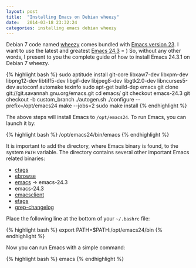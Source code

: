 ```yaml
---
layout: post
title:  "Installing Emacs on Debian wheezy"
date:   2014-03-18 23:32:24
categories: installing emacs debian wheezy
---
```


Debian 7 code named [wheezy](https://www.debian.org/releases/wheezy) comes bundled
with [Emacs version 23](https://packages.debian.org/wheezy/emacs). I want to use
the latest and greatest
[Emacs 24.3](http://lists.gnu.org/archive/html/info-gnu-emacs/2013-03/msg00001.html)
= ) So, without any other words, I present to you the complete guide of how to install
Emacs 24.3.1 on Debian 7 wheezy.

{% highlight bash %}
sudo aptitude install git-core libxaw7-dev libxpm-dev libpng12-dev libtiff5-dev libgif-dev libjpeg8-dev libgtk2.0-dev libncurses5-dev autoconf automake texinfo
sudo apt-get build-dep emacs
git clone git://git.savannah.gnu.org/emacs.git
cd emacs/
git checkout emacs-24.3
git checkout -b custom_branch
./autogen.sh
./configure --prefix=/opt/emacs24
make --jobs=2
sudo make install
{% endhighlight %}

The above steps will install Emacs to `/opt/emacs24`. To run Emacs, you can launch it by:

{% highlight bash %}
/opt/emacs24/bin/emacs
{% endhighlight %}

It is important to add the directory, where Emacs binary is found, to the system `PATH`
variable. The directory contains several other important Emacs related binaries:

- [ctags](http://www.emacswiki.org/emacs/BuildTags)
- [ebrowse](https://www.gnu.org/software/emacs/manual/ebrowse.html)
- [emacs](https://www.gnu.org/software/emacs) -> emacs-24.3
- emacs-24.3
- [emacsclient](http://www.emacswiki.org/emacs/EmacsClient)
- [etags](http://www.gnu.org/software/emacs/manual/html_node/eintr/etags.html)
- [grep-changelog](http://manned.org/grep-changelog/196b04a3)

Place the following line at the bottom of your `~/.bashrc` file:

{% highlight bash %}
export PATH=$PATH:/opt/emacs24/bin
{% endhighlight %}

Now you can run Emacs with a simple command:

{% highlight bash %}
emacs
{% endhighlight %}
